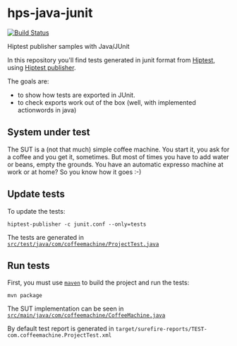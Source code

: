 # hps-java-junit

 [![Build Status](https://travis-ci.com/Mbenyoussef/hps-java-junit.svg?branch=master)](https://travis-ci.com/Mbenyoussef/hps-java-junit)

Hiptest publisher samples with Java/JUnit

In this repository you'll find tests generated in junit format from [Hiptest](https://hiptest.com), using [Hiptest publisher](https://github.com/hiptest/hiptest-publisher).

The goals are:

 * to show how tests are exported in JUnit.
 * to check exports work out of the box (well, with implemented actionwords in java)

System under test
------------------

The SUT is a (not that much) simple coffee machine. You start it, you ask for a coffee and you get it, sometimes. But most of times you have to add water or beans, empty the grounds. You have an automatic expresso machine at work or at home? So you know how it goes :-)

Update tests
-------------


To update the tests:

    hiptest-publisher -c junit.conf --only=tests

The tests are generated in [``src/test/java/com/coffeemachine/ProjectTest.java``](https://github.com/hiptest/hps-java-junit/blob/master/java/src/test/java/com/coffeemachine/ProjectTest.java)

Run tests
---------


First, you must use [``maven``](http://maven.apache.org/) to build the project and run the tests:

    mvn package

The SUT implementation can be seen in [``src/main/java/com/coffeemachine/CoffeeMachine.java``](https://github.com/hiptest/hps-java-junit/blob/master/java/src/main/java/com/coffeemachine/CoffeeMachine.java)

By default test report is generated in ```target/surefire-reports/TEST-com.coffeemachine.ProjectTest.xml```

